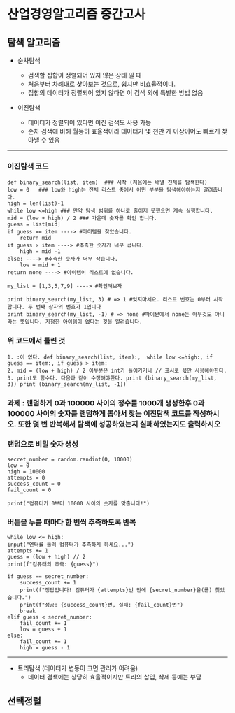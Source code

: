 # 산업경영알고리즘 중간고사


## 탐색 알고리즘

- 순차탐색
    - 검색할 집합이 정렬되어 있지 않은 상태 일 때
    - 처음부터 차례대로 찾아보는 것으로, 쉽지만 비효율적이다.
    - 집합의 데이터가 정렬되어 있지 않다면 이 검색 외에 특별한 방법 없음

- 이진탐색
    - 데이터가 정렬되어 있다면 이진 검색도 사용 가능
    - 순차 검색에 비해 월등히 효율적이라 데이터가 몇 천만 개 이상이어도 빠르게 찾아낼 수 있음

***
### 이진탐색 코드

    def binary_search(list, item)  ### 시작 (처음에는 배열 전체를 탐색한다)
    low = 0   ### low와 high는 전체 리스트 중에서 어떤 부분을 탐색해야하는지 알려줍니다.
    high = len(list)-1
    while low <=high ### 만약 탐색 범위를 하나로 줄이지 못했으면 계속 실행합니다.
    mid = (low + high) / 2 ### 가운데 숫자를 확인 합니다.
    guess = list[mid]
    if guess == item ----> #아이템을 찾았습니다.
        return mid
    if guess > item ----> #추측한 숫자가 너무 큽니다.
        high = mid -1
    else: ----> #추측한 숫자가 너무 작습니다.
        low = mid + 1
    return none ----> #아이템이 리스트에 없습니다.

    my_list = [1,3,5,7,9] ----> #확인해보자

    print binary_search(my_list, 3) # => 1 #잊지마세요. 리스트 번호는 0부터 시작합니다. 두 번째 상자의 번호가 1입니다
    print binary_search(my_list, -1) # => none #파이썬에서 none는 아무것도 아니라는 뜻입니다. 지정한 아이템이 없다는 것을 알려줍니다.

### 위 코드에서 틀린 것
    1. :이 없다. def binary_search(list, item):,  while low <=high:, if guess == item:, if guess > item:
    2. mid = (low + high) / 2 이부분은 int가 들어가거나 // 표시로 몫만 사용해야한다.
    3. print도 함수다. 다음과 같이 수정해야한다. print (binary_search(my_list, 3)) print (binary_search(my_list, -1))
    
### 과제 : 랜덤하게 0과 100000 사이의 정수를 1000개 생성한후 0과 100000 사이의 숫자를 랜덤하게 뽑아서 찾는 이진탐색 코드를 작성하시오. 또한 몇 번 반복해서 탐색에 성공하였는지 실패하였는지도 출력하시오

### 랜덤으로 비밀 숫자 생성
    secret_number = random.randint(0, 10000)
    low = 0
    high = 10000
    attempts = 0
    success_count = 0
    fail_count = 0

    print("컴퓨터가 0부터 10000 사이의 숫자를 맞춥니다!")

### 버튼을 누를 때마다 한 번씩 추측하도록 반복
    
    while low <= high:
    input("엔터를 눌러 컴퓨터가 추측하게 하세요...")
    attempts += 1
    guess = (low + high) // 2
    print(f"컴퓨터의 추측: {guess}")

    if guess == secret_number:
        success_count += 1
        print(f"정답입니다! 컴퓨터가 {attempts}번 만에 {secret_number}을(를) 찾았습니다.")
        print(f"성공: {success_count}번, 실패: {fail_count}번")
        break
    elif guess < secret_number:
        fail_count += 1
        low = guess + 1
    else:
        fail_count += 1
        high = guess - 1
        
***
         

- 트리탐색 (데이터가 변동이 크면 관리가 어려움)
    - 데이터 검색에는 상당히 효율적이지만 트리의 삽입, 삭제 등에는 부담

 ## 선택정렬
 
